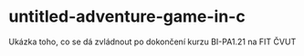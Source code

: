 # untitled-adventure-game-in-c
Ukázka toho, co se dá zvládnout po dokončení kurzu BI-PA1.21 na FIT ČVUT

